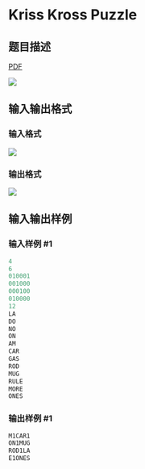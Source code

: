 # Kriss Kross Puzzle

## 题目描述

[problemUrl]: https://uva.onlinejudge.org/index.php?option=com_onlinejudge&Itemid=8&category=11&page=show_problem&problem=878

[PDF](https://uva.onlinejudge.org/external/9/p937.pdf)

![](https://cdn.luogu.com.cn/upload/vjudge_pic/UVA937/e23e7849fd966fb18d636ad49526ed3ee2ae0bfa.png)

## 输入输出格式

### 输入格式

![](https://cdn.luogu.com.cn/upload/vjudge_pic/UVA937/dfbf8b2b840e73176017d1c01ff79252307cdba2.png)

### 输出格式

![](https://cdn.luogu.com.cn/upload/vjudge_pic/UVA937/c8c4f104f7bbe79f330bb88dd8528d8d7f1b85ad.png)

## 输入输出样例

### 输入样例 #1

```cpp
4
6
010001
001000
000100
010000
12
LA
DO
NO
ON
AM
CAR
GAS
ROD
MUG
RULE
MORE
ONES
```


### 输出样例 #1

```cpp
M1CAR1
ON1MUG
ROD1LA
E1ONES
```


